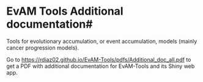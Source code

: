 # EvAM Tools Additional documentation#


Tools for evolutionary accumulation, or event accumulation, models (mainly cancer progression models).


Go to https://rdiaz02.github.io/EvAM-Tools/pdfs/Additional_doc_all.pdf to get a PDF with additional documentation for EvAM-Tools and its Shiny web app.

